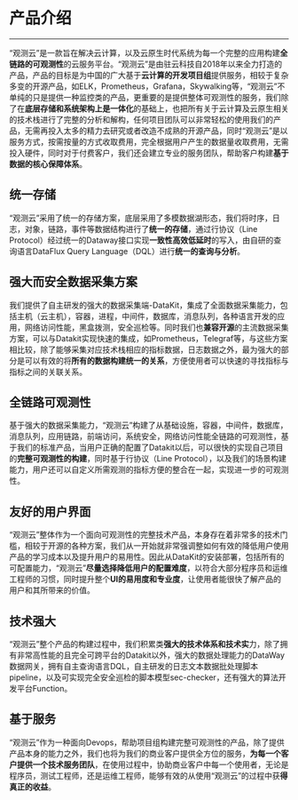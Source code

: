 # 产品介绍
---

“观测云”是一款旨在解决云计算，以及云原生时代系统为每一个完整的应用构建**全链路的可观测性**的云服务平台。“观测云”是由驻云科技自2018年以来全力打造的产品，产品的目标是为中国的广大基于**云计算的开发项目组**提供服务，相较于复杂多变的开源产品，如ELK，Prometheus，Grafana，Skywalking等，“观测云”不单纯的只是提供一种监控类的产品，更重要的是提供整体可观测性的服务，我们除了在**底层存储和系统架构上是一体化**的基础上，也把所有关于云计算及云原生相关的技术栈进行了完整的分析和解构，任何项目团队可以非常轻松的使用我们的产品，无需再投入太多的精力去研究或者改造不成熟的开源产品，同时“观测云”是以服务方式，按需按量的方式收取费用，完全根据用户产生的数据量收取费用，无需投入硬件，同时对于付费客户，我们还会建立专业的服务团队，帮助客户构建**基于数据的核心保障体系**。
## 统一存储
“观测云”采用了统一的存储方案，底层采用了多模数据湖形态，我们将时序，日志，对象，链路，事件等数据结构进行了**统一的存储**，通过行协议（Line Protocol）经过统一的Dataway接口实现**一致性高效低延时**的写入，由自研的查询语言DataFlux Query Language（DQL）进行**统一的查询与分析**。
## 强大而安全数据采集方案
我们提供了自主研发的强大的数据采集端-DataKit，集成了全面数据采集能力，包括主机（云主机），容器，进程，中间件，数据库，消息队列，各种语言开发的应用，网络访问性能，黑盒拨测，安全巡检等。同时我们也**兼容开源**的主流数据采集方案，可以与Datakit实现快速的集成，如Prometheus，Telegraf等，与这些方案相比较，除了能够采集对应技术栈相应的指标数据，日志数据之外，最为强大的部分是可以有效的将**所有的数据构建统一的关系**，方便使用者可以快速的寻找指标与指标之间的关联关系。
## 全链路可观测性
基于强大的数据采集能力，“观测云”构建了从基础设施，容器，中间件，数据库，消息队列，应用链路，前端访问，系统安全，网络访问性能全链路的可观测性，基于我们的标准产品，当用户正确的配置了Datakit以后，可以很快的实现自己项目的**完整可观测性的构建**，同时基于行协议（Line Protocol），以及我们的场景构建能力，用户还可以自定义所需观测的指标方便的整合在一起，实现进一步的可观测性。
## 友好的用户界面
“观测云”整体作为一个面向可观测性的完整技术产品，本身存在着非常多的技术门槛，相较于开源的各种方案，我们从一开始就非常强调整如何有效的降低用户使用产品的学习成本以及提升用户的易用性。因此从DataKit的安装部署，包括所有的可配置能力，“观测云”**尽量选择降低用户的配置难度**，以符合大部分程序员和运维工程师的习惯，同时提升整个**UI的易用度和专业度**，让使用者能很快了解产品的用户和其所带来的价值。
## 技术强大
“观测云”整个产品的构建过程中，我们积累类**强大的技术体系和技术实**力，除了拥有非常高性能的且完全可跨平台的Datakit以外，强大的数据处理能力的DataWay数据网关，拥有自主查询语言DQL，自主研发的日志文本数据批处理脚本pipeline，以及可实现完全安全巡检的脚本模型sec-checker，还有强大的算法开发平台Function。
## 基于服务
“观测云”作为一种面向Devops，帮助项目组构建完整可观测性的产品，除了提供产品本身的能力之外，我们也将为我们的商业客户提供全方位的服务，**为每一个客户提供一个技术服务团队**，在使用过程中，协助商业客户中每一个使用者，无论是程序员，测试工程师，还是运维工程师，能够有效的从使用“观测云”的过程中获**得真正的收益**。
